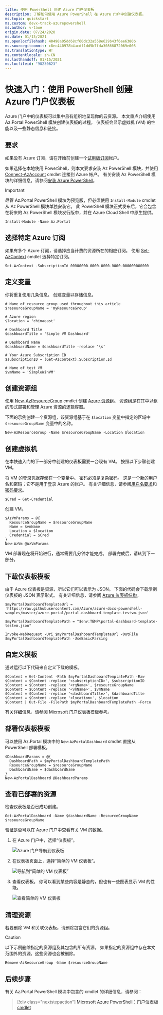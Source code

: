 ```yaml
---
title: 使用 PowerShell 创建 Azure 门户仪表板
description: 了解如何使用 Azure PowerShell 在 Azure 门户中创建仪表板。
ms.topic: quickstart
ms.custom: devx-track-azurepowershell
ms.author: v-tawe
origin.date: 07/24/2020
ms.date: 01/13/2021
ms.openlocfilehash: 40498a05dd68cf60dc32a558e629b43f6ee6380b
ms.sourcegitcommit: c8ec440978b4acdf1dd5b7fda30866872069e005
ms.translationtype: HT
ms.contentlocale: zh-CN
ms.lasthandoff: 01/15/2021
ms.locfileid: "98230823"
---
```

# <a name="quickstart-create-an-azure-portal-dashboard-with-powershell"></a>快速入门：使用 PowerShell 创建 Azure 门户仪表板

Azure 门户中的仪表板可以集中且有组织地呈现你的云资源。 本文重点介绍使用 Az.Portal PowerShell 模块创建仪表板的过程。
仪表板会显示虚拟机 (VM) 的性能以及一些静态信息和链接。

## <a name="requirements"></a>要求

如果没有 Azure 订阅，请在开始前创建一个[试用版订阅](https://www.microsoft.com/china/azure/index.html?fromtype=cn)帐户。

如果选择在本地使用 PowerShell，则本文要求安装 Az PowerShell 模块，并使用 [Connect-AzAccount](https://docs.microsoft.com/powershell/module/az.accounts/connect-azaccount) cmdlet 连接到 Azure 帐户。 有关安装 Az PowerShell 模块的详细信息，请参阅[安装 Azure PowerShell](https://docs.microsoft.com/powershell/azure/install-az-ps)。

> [!IMPORTANT]
> 尽管 Az.Portal PowerShell 模块为预览版，但必须使用 `Install-Module` cmdlet 从 Az PowerShell 模块单独安装它。 此 PowerShell 模块正式发布后，它会包含在将来的 Az PowerShell 模块发行版中，并在 Azure Cloud Shell 中原生提供。

```azurepowershell
Install-Module -Name Az.Portal
```

<!-- [!INCLUDE [cloud-shell-try-it](../../includes/cloud-shell-try-it.md)] -->

## <a name="choose-a-specific-azure-subscription"></a>选择特定 Azure 订阅

如果有多个 Azure 订阅，请选择应当计费的资源所在的相应订阅。 使用 [Set-AzContext](https://docs.microsoft.com/powershell/module/az.accounts/set-azcontext) cmdlet 选择特定订阅。

```azurepowershell
Set-AzContext -SubscriptionId 00000000-0000-0000-0000-000000000000
```

## <a name="define-variables"></a>定义变量

你将重复使用几条信息。 创建变量以存储信息。

```azurepowershell
# Name of resource group used throughout this article
$resourceGroupName = 'myResourceGroup'

# Azure region
$location = 'chinaeast'

# Dashboard Title
$dashboardTitle = 'Simple VM Dashboard'

# Dashboard Name
$dashboardName = $dashboardTitle -replace '\s'

# Your Azure Subscription ID
$subscriptionID = (Get-AzContext).Subscription.Id

# Name of test VM
$vmName = 'SimpleWinVM'
```

## <a name="create-a-resource-group"></a>创建资源组

使用 [New-AzResourceGroup](https://docs.microsoft.com/powershell/module/az.resources/new-azresourcegroup) cmdlet 创建 [Azure 资源组](https://docs.azure.cn/azure-resource-manager/resource-group-overview)。 资源组是在其中以组的形式部署和管理 Azure 资源的逻辑容器。

下面的示例创建一个资源组，该资源组基于在 `$location` 变量中指定的区域中 `$resourceGroupName` 变量中的名称。

```azurepowershell
New-AzResourceGroup -Name $resourceGroupName -Location $location
```

## <a name="create-a-virtual-machine"></a>创建虚拟机

在本快速入门的下一部分中创建的仪表板需要一台现有 VM。 按照以下步骤创建 VM。

将 VM 的登录凭据存储在一个变量中。 密码必须是复杂密码。 这是一个新的用户名和密码；它不是用于登录 Azure 的帐户。 有关详细信息，请参阅[用户名要求](../virtual-machines/windows/faq.md#what-are-the-username-requirements-when-creating-a-vm)和[密码要求](../virtual-machines/windows/faq.md#what-are-the-password-requirements-when-creating-a-vm)。

```azurepowershell
$Cred = Get-Credential
```

创建 VM。

```azurepowershell
$AzVmParams = @{
  ResourceGroupName = $resourceGroupName
  Name = $vmName
  Location = $location
  Credential = $Cred
}
New-AzVm @AzVmParams
```

VM 部署现在将开始进行，通常需要几分钟才能完成。 部署完成后，请转到下一部分。

## <a name="download-the-dashboard-template"></a>下载仪表板模板

由于 Azure 仪表板是资源，所以它们可以表示为 JSON。 下面的代码会下载示例仪表板的 JSON 表示形式。 有关详细信息，请参阅 [Azure 仪表板结构](./azure-portal-dashboards-structure.md)。

```azurepowershell
$myPortalDashboardTemplateUrl = 'https://raw.githubusercontent.com/Azure/azure-docs-powershell-samples/master/azure-portal/portal-dashboard-template-testvm.json'

$myPortalDashboardTemplatePath = "$env:TEMP\portal-dashboard-template-testvm.json"

Invoke-WebRequest -Uri $myPortalDashboardTemplateUrl -OutFile $myPortalDashboardTemplatePath -UseBasicParsing
```

## <a name="customize-the-template"></a>自定义模板

通过运行以下代码来自定义下载的模板。

```azurepowershell
$Content = Get-Content -Path $myPortalDashboardTemplatePath -Raw
$Content = $Content -replace '<subscriptionID>', $subscriptionID
$Content = $Content -replace '<rgName>', $resourceGroupName
$Content = $Content -replace '<vmName>', $vmName
$Content = $Content -replace '<dashboardTitle>', $dashboardTitle
$Content = $Content -replace '<location>', $location
$Content | Out-File -FilePath $myPortalDashboardTemplatePath -Force
```

有关详细信息，请参阅 [Microsoft 门户仪表板模板参考](https://docs.microsoft.com/azure/templates/microsoft.portal/dashboards)。

## <a name="deploy-the-dashboard-template"></a>部署仪表板模板

可以使用 Az.Portal 模块中的 `New-AzPortalDashboard` cmdlet 直接从 PowerShell 部署模板。

```azurepowershell
$DashboardParams = @{
  DashboardPath = $myPortalDashboardTemplatePath
  ResourceGroupName = $resourceGroupName
  DashboardName = $dashboardName
}
New-AzPortalDashboard @DashboardParams
```

## <a name="review-the-deployed-resources"></a>查看已部署的资源

检查仪表板是否已成功创建。

```azurepowershell
Get-AzPortalDashboard -Name $dashboardName -ResourceGroupName $resourceGroupName
```

验证是否可以在 Azure 门户中查看有关 VM 的数据。

1. 在 Azure 门户中，选择“仪表板”。

   ![Azure 门户导航到仪表板](media/quickstart-portal-dashboard-powershell/navigate-to-dashboards.png)

1. 在仪表板页面上，选择“简单的 VM 仪表板”。

   ![导航到“简单的 VM 仪表板”](media/quickstart-portal-dashboard-powershell/select-simple-vm-dashboard.png)

1. 查看仪表板。 你可以看到某些内容是静态的，但也有一些图表显示 VM 的性能。

   ![查看简单的 VM 仪表板](media/quickstart-portal-dashboard-powershell/review-simple-vm-dashboard.png)

## <a name="clean-up-resources"></a>清理资源

若要删除 VM 和关联仪表板，请删除包含它们的资源组。

> [!CAUTION]
> 以下示例删除指定的资源组及其包含的所有资源。
> 如果指定的资源组中存在本文范围外的资源，这些资源也会被删除。

```azurepowershell
Remove-AzResourceGroup -Name $resourceGroupName
```

## <a name="next-steps"></a>后续步骤

有关 Az.Portal PowerShell 模块中包含的 cmdlet 的详细信息，请参阅：

> [!div class="nextstepaction"]
> [Microsoft Azure PowerShell：门户仪表板 cmdlet](https://docs.microsoft.com/powershell/module/Az.Portal/)
